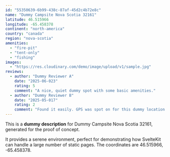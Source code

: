 ```yaml
---
id: "55350639-6b99-438c-87af-45d2c4b72e8c"
name: "Dummy Campsite Nova Scotia 32161"
latitude: 46.515966
longitude: -65.458378
continent: "north-america"
country: "canada"
region: "nova-scotia"
amenities:
  - "fire-pit"
  - "tent-only"
  - "fishing"
images:
  - "https://res.cloudinary.com/demo/image/upload/v1/sample.jpg"
reviews:
  - author: "Dummy Reviewer A"
    date: "2025-06-023"
    rating: 5
    comment: "A nice, quiet dummy spot with some basic amenities."
  - author: "Dummy Reviewer B"
    date: "2025-05-017"
    rating: 2
    comment: "Found it easily. GPS was spot on for this dummy location."
---
```


This is a **dummy description** for Dummy Campsite Nova Scotia 32161, generated for the proof of concept.

It provides a serene environment, perfect for demonstrating how SvelteKit can handle a large number of static pages. The coordinates are 46.515966, -65.458378.
